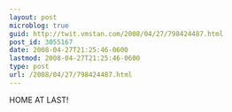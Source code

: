 ```yaml
---
layout: post
microblog: true
guid: http://twit.vmstan.com/2008/04/27/798424487.html
post_id: 3055167
date: 2008-04-27T21:25:46-0600
lastmod: 2008-04-27T21:25:46-0600
type: post
url: /2008/04/27/798424487.html
---
```

HOME AT LAST!
